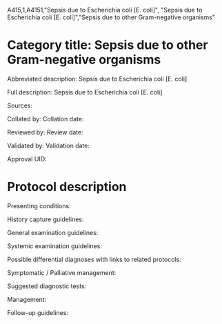 A415,1,A4151,"Sepsis due to Escherichia coli [E. coli]", "Sepsis due to Escherichia coli [E. coli]","Sepsis due to other Gram-negative organisms"
# Category title: Sepsis due to other Gram-negative organisms

Abbreviated description: Sepsis due to Escherichia coli [E. coli]

Full description: Sepsis due to Escherichia coli [E. coli]

Sources:

Collated by:
Collation date:

Reviewed by:
Review date:

Validated by:
Validation date:

Approval UID:

# Protocol description

Presenting conditions:

History capture guidelines:

General examination guidelines:

Systemic examination guidelines:

Possible differential diagnoses with links to related protocols:

Symptomatic / Palliative management:

Suggested diagnostic tests:

Management:

Follow-up guidelines:
